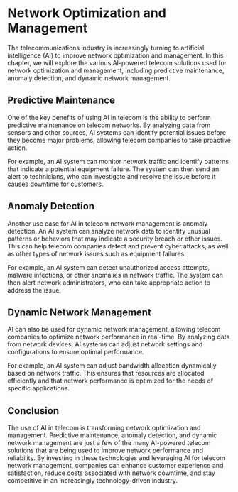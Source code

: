Network Optimization and Management
============================================================================

The telecommunications industry is increasingly turning to artificial intelligence (AI) to improve network optimization and management. In this chapter, we will explore the various AI-powered telecom solutions used for network optimization and management, including predictive maintenance, anomaly detection, and dynamic network management.

Predictive Maintenance
----------------------

One of the key benefits of using AI in telecom is the ability to perform predictive maintenance on telecom networks. By analyzing data from sensors and other sources, AI systems can identify potential issues before they become major problems, allowing telecom companies to take proactive action.

For example, an AI system can monitor network traffic and identify patterns that indicate a potential equipment failure. The system can then send an alert to technicians, who can investigate and resolve the issue before it causes downtime for customers.

Anomaly Detection
-----------------

Another use case for AI in telecom network management is anomaly detection. An AI system can analyze network data to identify unusual patterns or behaviors that may indicate a security breach or other issues. This can help telecom companies detect and prevent cyber attacks, as well as other types of network issues such as equipment failures.

For example, an AI system can detect unauthorized access attempts, malware infections, or other anomalies in network traffic. The system can then alert network administrators, who can take appropriate action to address the issue.

Dynamic Network Management
--------------------------

AI can also be used for dynamic network management, allowing telecom companies to optimize network performance in real-time. By analyzing data from network devices, AI systems can adjust network settings and configurations to ensure optimal performance.

For example, an AI system can adjust bandwidth allocation dynamically based on network traffic. This ensures that resources are allocated efficiently and that network performance is optimized for the needs of specific applications.

Conclusion
----------

The use of AI in telecom is transforming network optimization and management. Predictive maintenance, anomaly detection, and dynamic network management are just a few of the many AI-powered telecom solutions that are being used to improve network performance and reliability. By investing in these technologies and leveraging AI for telecom network management, companies can enhance customer experience and satisfaction, reduce costs associated with network downtime, and stay competitive in an increasingly technology-driven industry.
